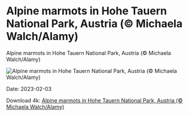 # Alpine marmots in Hohe Tauern National Park, Austria (© Michaela Walch/Alamy)

Alpine marmots in Hohe Tauern National Park, Austria (© Michaela Walch/Alamy)

![Alpine marmots in Hohe Tauern National Park, Austria (© Michaela Walch/Alamy)](https://bing.com/th?id=OHR.GroundhogThree_EN-US2975789647_UHD.jpg&w=1024&h=576)

Date: 2023-02-03

Download 4k: [Alpine marmots in Hohe Tauern National Park, Austria (© Michaela Walch/Alamy)](https://bing.com/th?id=OHR.GroundhogThree_EN-US2975789647_UHD.jpg)

